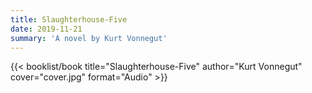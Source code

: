 ```yaml
---
title: Slaughterhouse-Five
date: 2019-11-21
summary: 'A novel by Kurt Vonnegut'
---
```


{{< booklist/book
title="Slaughterhouse-Five"
author="Kurt Vonnegut"
cover="cover.jpg"
format="Audio" >}}
